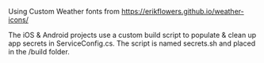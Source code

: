 Using Custom Weather fonts from
https://erikflowers.github.io/weather-icons/

The iOS & Android projects use a custom build script to populate & clean up app secrets in ServiceConfig.cs. The script is named secrets.sh and placed in the /build folder.
